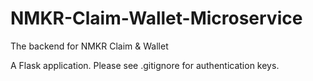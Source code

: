 # NMKR-Claim-Wallet-Microservice
The backend for NMKR Claim &amp; Wallet

A Flask application. Please see .gitignore for authentication keys.
